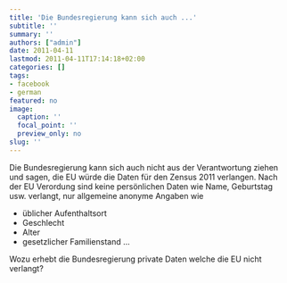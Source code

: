 ```yaml
---
title: 'Die Bundesregierung kann sich auch ...'
subtitle: ''
summary: ''
authors: ["admin"]
date: 2011-04-11
lastmod: 2011-04-11T17:14:18+02:00
categories: []
tags:
- facebook
- german
featured: no
image:
  caption: ''
  focal_point: ''
  preview_only: no
slug: ''
---
```

Die Bundesregierung kann sich auch nicht aus der Verantwortung ziehen und sagen, die EU würde die Daten für den Zensus 2011 verlangen. Nach der EU Verordung sind keine persönlichen Daten wie Name, Geburtstag usw. verlangt, nur allgemeine anonyme Angaben wie

- üblicher Aufenthaltsort
- Geschlecht
- Alter
- gesetzlicher Familienstand
...

Wozu erhebt die Bundesregierung private Daten welche die EU nicht verlangt?


